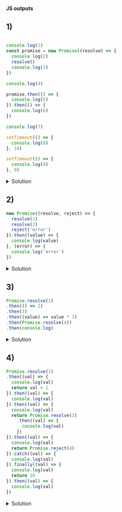 #### JS outputs


## 1)

```js

console.log(1)
const promise = new Promise((resolve) => {
  console.log(2)
  resolve()
  console.log(3)
})

console.log(4)

promise.then(() => {
  console.log(5)
}).then(() => {
  console.log(6)
})

console.log(7)

setTimeout(() => {
  console.log(8)
}, 10)

setTimeout(() => {
  console.log(9)
}, 0)
```




<details>
  <summary>
    Solution
  </summary>
- The output of the provided JavaScript code occurs in this sequence due to the way JavaScript handles synchronous code, promise resolution, and asynchronous callbacks like setTimeout:
Synchronous code is executed first, so console.log(1), console.log(2), console.log(3), console.log(4), and console.log(7) are logged in that order.
  
- Promise resolutions are handled next. The .then callbacks are microtasks and are processed immediately after the current script block finishes executing, before any other macrotasks like setTimeout. This results in console.log(5) and then console.log(6).
- setTimeout callbacks are macrotasks and are executed after all microtasks are completed. The setTimeout with 0 milliseconds delay (console.log(9)) executes before the one with 10 milliseconds delay (console.log(8)), because the event loop checks for any macrotasks to execute next, processing them in the order they were scheduled.
- Therefore, the output order is determined by JavaScript's event loop and task queue mechanisms, leading to the sequence: 1, 2, 3, 4, 7, 5, 6, 9, 8.
  
</details>



## 2)

```js
new Promise((resolve, reject) => {
  resolve(1)
  resolve(2)
  reject('error')
}).then((value) => {
  console.log(value)
}, (error) => {
  console.log('error')
})
```

<details>
  <summary>
    Solution
  </summary>

- In a Promise, once it is resolved or rejected, any subsequent calls to resolve or reject are ignored. Therefore, in the given code, the promise is resolved with the value 1 on the first resolve call, and the subsequent resolve(2) and reject('error') calls are ignored.
- The .then method is attached to the promise, which takes two arguments: the first is a callback function for the success case (when the promise is resolved), and the second is a callback function for the failure case (when the promise is rejected). Since the promise is resolved with the value 1, the success callback is executed, and 1 is logged to the console.

- // output 1
</details>


## 3)

```js
Promise.resolve(1)
.then(() => 2)
.then(3)
.then((value) => value * 3)
.then(Promise.resolve(4))
.then(console.log)
```

<details>
  <summary>
    Solution
  </summary>


- Promise.resolve(1) immediately resolves with the value `1`.
- .then(() => 2) executes, returning 2, which becomes the value for the next .then.
- .then(3) doesn't alter the promise chain because 3 is not a function. .then expects a function as its argument; passing anything else (like 3) will result in the argument being ignored, and the previous promise's resolved value (2) is passed through unchanged.
- .then((value) => value * 3) takes the passed-through value (2) and multiplies it by 3, resulting in 6.
- .then(Promise.resolve(4)) also doesn't alter the chain because Promise.resolve(4) is not a function. Similar to the previous non-function argument, this results in the previous value (6) being passed through.
- .then(console.log) logs the result to the console.
- 

</details>

## 4)

```js
Promise.resolve(1)
.then((val) => {
  console.log(val)
  return val + 1
}).then((val) => {
  console.log(val)
}).then((val) => {
  console.log(val)
  return Promise.resolve(3)
    .then((val) => {
      console.log(val)
    })
}).then((val) => {
  console.log(val)
  return Promise.reject(4)
}).catch((val) => {
  console.log(val)
}).finally((val) => {
  console.log(val)
  return 10
}).then((val) => {
  console.log(val)
})
```


<details>
  <summary>
    Solution
  </summary>
  ```js
  1
2
3
undefined
4
undefined
```
</details>

